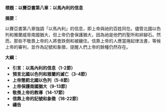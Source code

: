 **標題：以賽亞書第八章：以馬內利的信息**

**摘要：**

以賽亞書第八章強調「以馬內利」的信息，即上帝與祂的百姓同在。儘管北國以色列和雅蘭威脅南國猶大，但上帝仍會保護猶大，因為祂是他們的聖所和絆腳石。然而，那些不敬畏上帝的人將會跌倒和被纏住。信靠上帝的人應當捲起律法書，等候上帝的審判，並作為記號和象徵，提醒人們上帝的餘種仍然存在。

**大綱：**

* **引言：以馬內利的信息（1-2節）**
* **預言北國以色列和雅蘭的滅亡（3-4節）**
* **上帝懲罰北國以色列（5-8節）**
* **上帝保護南國猶大（9-13節）**
* **敬畏上帝的教導（14-17節）**
* **信靠上帝的記號和象徵（18-22節）**
* **禱告**